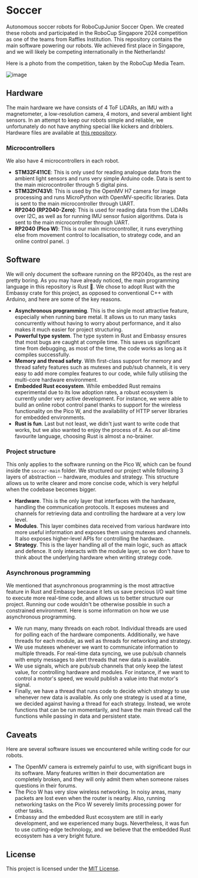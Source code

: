 # Soccer

Autonomous soccer robots for RoboCupJunior Soccer Open. We created these robots and participated in the RoboCup Singapore 2024 competition as one of the teams from Raffles Institution. This repository contains the main software powering our robots. We achieved first place in Singapore, and we will likely be competing internationally in the Netherlands!

Here is a photo from the competition, taken by the RoboCup Media Team.

![image](https://github.com/chamburr/soccer/assets/42373024/d29cedb3-72c8-454b-a450-4f0c9766ec31)

## Hardware

The main hardware we have consists of 4 ToF LiDARs, an IMU with a magnetometer, a low-resolution camera, 4 motors, and several ambient light sensors. In an attempt to keep our robots simple and reliable, we unfortunately do not have anything special like kickers and dribblers. Hardware files are available at [this repository](https://github.com/PorridgePi/soccer-pcbs).

### Microcontrollers

We also have 4 microcontrollers in each robot.

- **STM32F411CE**: This is only used for reading analogue data from the ambient light sensors and runs very simple Arduino code. Data is sent to the main microcontroller through 5 digital pins.
- **STM32H743VI**: This is used by the OpenMV H7 camera for image processing and runs MicroPython with OpenMV-specific libraries. Data is sent to the main microcontroller through UART.
- **RP2040 (RP2040-Zero)**: This is used for reading data from the LiDARs over I2C, as well as for running IMU sensor fusion algorithms. Data is sent to the main microcontroller through UART.
- **RP2040 (Pico W)**: This is our main microcontroller, it runs everything else from movement control to localisation, to strategy code, and an online control panel. :)

## Software

We will only document the software running on the RP2040s, as the rest are pretty boring. As you may have already noticed, the main programming language in this repository is Rust :crab:. We chose to adopt Rust with the Embassy crate for this project, as opposed to conventional C++ with Arduino, and here are some of the key reasons.

- **Asynchronous programming**. This is the single most attractive feature, especially when running bare metal. It allows us to run many tasks concurrently without having to worry about performance, and it also makes it much easier for project structuring.
- **Powerful type system**. The type system in Rust and Embassy ensures that most bugs are caught at compile time. This saves us significant time from debugging, as most of the time, the code works as long as it compiles successfully.
- **Memory and thread safety**. With first-class support for memory and thread safety features such as mutexes and pub/sub channels, it is very easy to add more complex features to our code, while fully utilising the multi-core hardware environment.
- **Embedded Rust ecosystem**. While embedded Rust remains experimental due to its low adoption rates, a robust ecosystem is currently under very active development. For instance, we were able to build an online robot control panel thanks to support for the wireless functionality on the Pico W, and the availability of HTTP server libraries for embedded environments.
- **Rust is fun**. Last but not least, we didn't just want to write code that works, but we also wanted to enjoy the process of it. As our all-time favourite language, choosing Rust is almost a no-brainer.

### Project structure

This only applies to the software running on the Pico W, which can be found inside the `soccer-main` folder. We structured our project while following 3 layers of abstraction -- hardware, modules and strategy. This structure allows us to write clearer and more concise code, which is very helpful when the codebase becomes bigger.

- **Hardware**. This is the only layer that interfaces with the hardware, handling the communication protocols. It exposes mutexes and channels for retrieving data and controlling the hardware at a very low level.
- **Modules**. This layer combines data received from various hardware into more useful information and exposes them using mutexes and channels. It also exposes higher-level APIs for controlling the hardware.
- **Strategy**. This is the layer handling all of the main logic, such as attack and defence. It only interacts with the module layer, so we don't have to think about the underlying hardware when writing strategy code.

### Asynchronous programming

We mentioned that asynchronous programming is the most attractive feature in Rust and Embassy because it lets us save precious I/O wait time to execute more real-time code, and allows us to better structure our project. Running our code wouldn't be otherwise possible in such a constrained environment. Here is some information on how we use asynchronous programming.

- We run many, many threads on each robot. Individual threads are used for polling each of the hardware components. Additionally, we have threads for each module, as well as threads for networking and strategy.
- We use mutexes whenever we want to communicate information to multiple threads. For real-time data syncing, we use pub/sub channels with empty messages to alert threads that new data is available.
- We use signals, which are pub/sub channels that only keep the latest value, for controlling hardware and modules. For instance, if we want to control a motor's speed, we would publish a value into that motor's signal.
- Finally, we have a thread that runs code to decide which strategy to use whenever new data is available. As only one strategy is used at a time, we decided against having a thread for each strategy. Instead, we wrote functions that can be run momentarily, and have the main thread call the functions while passing in data and persistent state.

## Caveats

Here are several software issues we encountered while writing code for our robots.

- The OpenMV camera is extremely painful to use, with significant bugs in its software. Many features written in their documentation are completely broken, and they will only admit them when someone raises questions in their forums.
- The Pico W has very slow wireless networking. In noisy areas, many packets are lost even when the router is nearby. Also, running networking tasks on the Pico W severely limits processing power for other tasks.
- Embassy and the embedded Rust ecosystem are still in early development, and we experienced many bugs. Nevertheless, it was fun to use cutting-edge technology, and we believe that the embedded Rust ecosystem has a very bright future.

## License

This project is licensed under the [MIT License](LICENSE).
